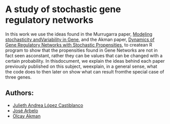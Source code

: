 # A study of stochastic gene regulatory networks

In this work we use the ideas found in the Murrugarra paper, [Modeling stochasticity andVariability in Gene](http://dx.doi.org/10.1142/S1793524518500328), and the Akman paper, [Dynamics of Gene Regulatory Networks with Stochastic Propensities](https://doi.org/10.1142/S1793524518500328), to createan R program to show that the propensities found in Gene Networks are not in fact seen asconstant, rather they can be values that can be changed with a certain probability. In thisdocument, we explain the ideas behind each paper previously published on this subject, weexplain, in a general sense, what the code does to then later on show what can result fromthe special case of three genes.

## Authors:

- [Julieth Andrea López Castiblanco](https://github.com/JuliethLopez)
- [José Arbelo]()
- [Olcay Akman]()


